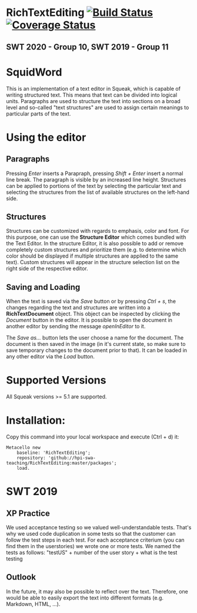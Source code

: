 # RichTextEditing [![Build Status](https://travis-ci.org/hpi-swa-teaching/RichTextEditing.svg?branch=master)](https://travis-ci.org/hpi-swa-teaching/RichTextEditing)[![Coverage Status](https://coveralls.io/repos/github/hpi-swa-teaching/RichTextEditing/badge.svg?branch=master)](https://coveralls.io/github/hpi-swa-teaching/RichTextEditing?branch=master)
## SWT 2020 - Group 10, SWT 2019 - Group 11
# SquidWord
This is an implementation of a text editor in Squeak, which is capable of writing structured text. This means that text can be divided into logical units. Paragraphs are used to structure the text into sections on a broad level and so-called "text structures" are used to assign certain meanings to particular parts of the text.

# Using the editor
## Paragraphs
Pressing *Enter* inserts a Parapraph, pressing *Shift + Enter* insert a normal line break. The paragraph is visible by an increased line height.
Structures can be applied to portions of the text by selecting the particular text and selecting the structures from the list of available structures on the left-hand side.

## Structures
Structures can be customized with regards to emphasis, color and font. For this purpose, one can use the **Structure Editor** which comes bundled with the Text Editor. In the structure Editor, it is also possible to add or remove completely custom structures and prioritize them (e.g. to determine which color should be displayed if multiple structures are applied to the same text). Custom structures will appear in the structure selection list on the right side of the respective editor.

## Saving and Loading
When the text is saved via the *Save* button or by pressing *Ctrl + s*, the changes regarding the text and structures are written into a **RichTextDocument** object. This object can be inspected by clicking the *Document* button in the editor. It is possible to open the document in another editor by sending the message *openInEditor* to it.

The *Save as...* button lets the user choose a name for the document. The document is then saved in the image (in it's current state, so make sure to save temporary changes to the document prior to that). It can be loaded in any other editor via the *Load* button.


# Supported Versions
All Squeak versions >= 5.1 are supported.

# Installation:
Copy this command into your local workspace and execute (Ctrl + d) it:  
``` Smalltalk
Metacello new
	baseline: 'RichTextEditing';
	repository: 'github://hpi-swa-teaching/RichTextEditing:master/packages';
	load.
```

# SWT 2019
## XP Practice
We used acceptance testing so we valued well-understandable tests. That's why we used code duplication in some tests so that the customer can follow the test steps in each test. For each acceptance criterium (you can find them in the userstories) we  wrote one or more tests. We named the tests as follows: "testUS" + number of the user story + what is the test testing

## Outlook
In the future, it may also be possible to reflect over the text. Therefore, one would be able to easily export the text into different formats (e.g. Markdown, HTML, ...).
